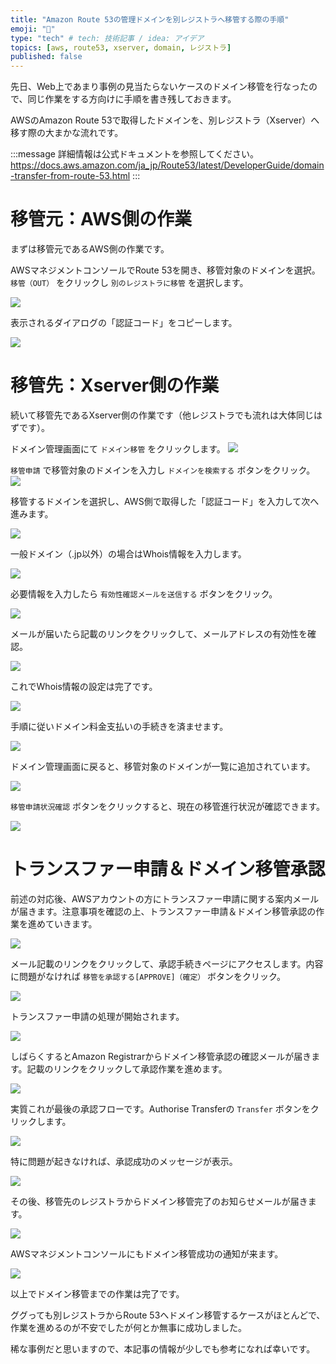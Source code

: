 ```yaml
---
title: "Amazon Route 53の管理ドメインを別レジストラへ移管する際の手順"
emoji: "🚛"
type: "tech" # tech: 技術記事 / idea: アイデア
topics: [aws, route53, xserver, domain, レジストラ]
published: false
---
```


先日、Web上であまり事例の見当たらないケースのドメイン移管を行なったので、同じ作業をする方向けに手順を書き残しておきます。

AWSのAmazon Route 53で取得したドメインを、別レジストラ（Xserver）へ移す際の大まかな流れです。

:::message
詳細情報は公式ドキュメントを参照してください。
https://docs.aws.amazon.com/ja_jp/Route53/latest/DeveloperGuide/domain-transfer-from-route-53.html
:::

# 移管元：AWS側の作業
まずは移管元であるAWS側の作業です。

AWSマネジメントコンソールでRoute 53を開き、移管対象のドメインを選択。`移管（OUT）` をクリックし `別のレジストラに移管` を選択します。

![](https://storage.googleapis.com/zenn-user-upload/d45b23b55665-20250216.png)

表示されるダイアログの「認証コード」をコピーします。

![](https://storage.googleapis.com/zenn-user-upload/9be2144fef82-20250216.png)


# 移管先：Xserver側の作業
続いて移管先であるXserver側の作業です（他レジストラでも流れは大体同じはずです）。

ドメイン管理画面にて `ドメイン移管` をクリックします。
![](https://storage.googleapis.com/zenn-user-upload/c826c61147e1-20250216.png)

`移管申請` で移管対象のドメインを入力し `ドメインを検索する` ボタンをクリック。
![](https://storage.googleapis.com/zenn-user-upload/60286a045f39-20250216.png)

移管するドメインを選択し、AWS側で取得した「認証コード」を入力して次へ進みます。

![](https://storage.googleapis.com/zenn-user-upload/a8f4d3e3dc4e-20250216.png)

一般ドメイン（.jp以外）の場合はWhois情報を入力します。

![](https://storage.googleapis.com/zenn-user-upload/d2ccee65ef18-20250216.png)

必要情報を入力したら `有効性確認メールを送信する` ボタンをクリック。

![](https://storage.googleapis.com/zenn-user-upload/134f4e811a64-20250216.png)

メールが届いたら記載のリンクをクリックして、メールアドレスの有効性を確認。

![](https://storage.googleapis.com/zenn-user-upload/93428ab92984-20250216.png)

これでWhois情報の設定は完了です。

![](https://storage.googleapis.com/zenn-user-upload/4eea12e25e5c-20250216.png)

手順に従いドメイン料金支払いの手続きを済ませます。

![](https://storage.googleapis.com/zenn-user-upload/94de08e967fc-20250216.png)

ドメイン管理画面に戻ると、移管対象のドメインが一覧に追加されています。

![](https://storage.googleapis.com/zenn-user-upload/facde87cf2cd-20250216.png)

`移管申請状況確認` ボタンをクリックすると、現在の移管進行状況が確認できます。

![](https://storage.googleapis.com/zenn-user-upload/8e5f4c863566-20250216.png)

# トランスファー申請＆ドメイン移管承認

前述の対応後、AWSアカウントの方にトランスファー申請に関する案内メールが届きます。注意事項を確認の上、トランスファー申請＆ドメイン移管承認の作業を進めていきます。

![](https://storage.googleapis.com/zenn-user-upload/3307b49b445c-20250216.png)

メール記載のリンクをクリックして、承認手続きページにアクセスします。内容に問題がなければ `移管を承認する[APPROVE]（確定）` ボタンをクリック。

![](https://storage.googleapis.com/zenn-user-upload/fce63757f42e-20250216.png)

トランスファー申請の処理が開始されます。

![](https://storage.googleapis.com/zenn-user-upload/0de2de1ccf3d-20250216.png)

しばらくするとAmazon Registrarからドメイン移管承認の確認メールが届きます。記載のリンクをクリックして承認作業を進めます。

![](https://storage.googleapis.com/zenn-user-upload/6d0e4e353573-20250216.png)

実質これが最後の承認フローです。Authorise Transferの `Transfer` ボタンをクリックします。

![](https://storage.googleapis.com/zenn-user-upload/87a4efc451c9-20250216.png)

特に問題が起きなければ、承認成功のメッセージが表示。

![](https://storage.googleapis.com/zenn-user-upload/a19f85629a65-20250216.png)

その後、移管先のレジストラからドメイン移管完了のお知らせメールが届きます。

![](https://storage.googleapis.com/zenn-user-upload/671f78021ce7-20250216.png)

AWSマネジメントコンソールにもドメイン移管成功の通知が来ます。

![](https://storage.googleapis.com/zenn-user-upload/97463b9d3213-20250216.png)

以上でドメイン移管までの作業は完了です。

ググっても別レジストラからRoute 53へドメイン移管するケースがほとんどで、作業を進めるのが不安でしたが何とか無事に成功しました。

稀な事例だと思いますので、本記事の情報が少しでも参考になれば幸いです。